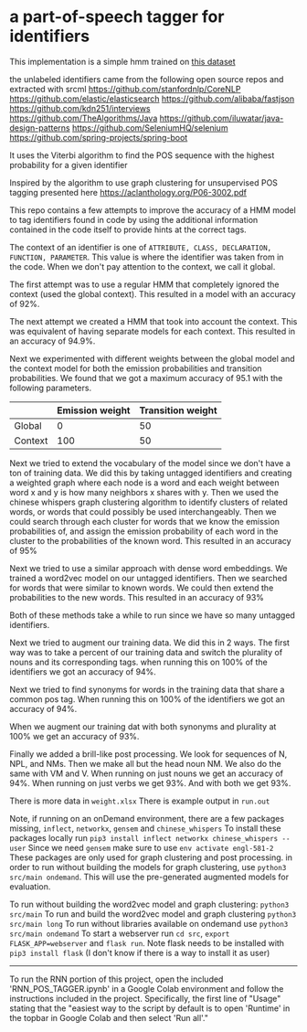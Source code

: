 # a part-of-speech tagger for identifiers

This implementation is a simple hmm trained on [this dataset](https://github.com/SCANL/datasets/blob/master/ensemble_tagger_training_data/training_data.csv)

the unlabeled identifiers came from the following open source repos and extracted with srcml
https://github.com/stanfordnlp/CoreNLP
https://github.com/elastic/elasticsearch
https://github.com/alibaba/fastjson
https://github.com/kdn251/interviews
https://github.com/TheAlgorithms/Java
https://github.com/iluwatar/java-design-patterns
https://github.com/SeleniumHQ/selenium
https://github.com/spring-projects/spring-boot

It uses the Viterbi algorithm to find the POS sequence with the highest probability for a given identifier

Inspired by the algorithm to use graph clustering for unsupervised POS tagging presented here https://aclanthology.org/P06-3002.pdf

This repo contains a few attempts to improve the accuracy of a HMM model to tag identifiers found in code by using the additional information contained in the code itself to provide hints at the correct tags.

The context of an identifier is one of `ATTRIBUTE, CLASS, DECLARATION, FUNCTION, PARAMETER`. This value is where the identifier was taken from in the code. When we don't pay attention to the context, we call it global.

The first attempt was to use a regular HMM that completely ignored the context (used the global context). This resulted in a model with an accuracy of 92%.

The next attempt we created a HMM that took into account the context. This was equivalent of having separate models for each context. This resulted in an accuracy of 94.9%.

Next we experimented with different weights between the global model and the context model for both the emission probabilities and transition probabilities. We found that we got a maximum accuracy of 95.1 with the following parameters.

|         | Emission weight | Transition weight |
|---------|-----------------|-------------------|
| Global  | 0               | 50                |
| Context | 100             | 50                |

Next we tried to extend the vocabulary of the model since we don't have a ton of training data. We did this by taking untagged identifiers and creating a weighted graph where each node is a word and each weight between word x and y is how many neighbors x shares with y. Then we used the chinese whispers graph clustering algorithm to identify clusters of related words, or words that could possibly be used interchangeably. Then we could search through each cluster for words that we know the emission probabilities of, and assign the emission probability of each word in the cluster to the probabilities of the known word. This resulted in an accuracy of 95%

Next we tried to use a similar approach with dense word embeddings. We trained a word2vec model on our untagged identifiers. Then we searched for words that were similar to known words. We could then extend the probabilities to the new words. This resulted in an accuracy of 93%

Both of these methods take a while to run since we have so many untagged identifiers.

Next we tried to augment our training data. We did this in 2 ways. The first way was to take a percent of our training data and switch the plurality of nouns and its corresponding tags. when running this on 100% of the identifiers we got an accuracy of 94%.

Next we tried to find synonyms for words in the training data that share a common pos tag. When running this on 100% of the identifiers we got an accuracy of 94%.

When we augment our training dat with both synonyms and plurality at 100% we get an accuracy of 93%.

Finally we added a brill-like post processing. We look for sequences of N, NPL, and NMs. Then we make all but the head noun NM. We also do the same with VM and V. When running on just nouns we get an accuracy of 94%. When running on just verbs we get 93%. And with both we get 93%.

There is more data in `weight.xlsx`
There is example output in `run.out`



Note, if running on an onDemand environment, there are a few packages missing, `inflect`, `networkx`, `gensem` and `chinese_whispers`
To install these packages locally run `pip3 install inflect networkx chinese_whispers --user`
Since we need `gensem` make sure to use `env activate engl-581-2`
These packages are only used for graph clustering and post processing. in order to run without building the models for graph clustering, use `python3 src/main ondemand`. This will use the pre-generated augmented models for evaluation.

To run without building the word2vec model and graph clustering: `python3 src/main`
To run and build the word2vec model and graph clustering `python3 src/main long`
To run without libraries available on ondemand use `python3 src/main ondemand`
To start a webserver run `cd src`, `export FLASK_APP=webserver` and `flask run`. Note flask needs to be installed with `pip3 install flask` (I don't know if there is a way to install it as user)

---

To run the RNN portion of this project, open the included 'RNN_POS_TAGGER.ipynb' in a Google Colab environment and follow the instructions included in the project. Specifically, the first line of "Usage" stating that the "easiest way to the script by default is to open 'Runtime' in the topbar in Google Colab and then select 'Run all'."

